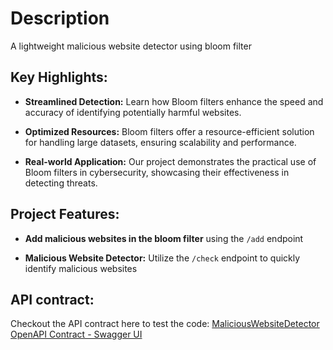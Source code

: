 # Description
A lightweight malicious website detector using bloom filter

## Key Highlights:

- **Streamlined Detection:** Learn how Bloom filters enhance the speed and accuracy of identifying potentially harmful websites.

- **Optimized Resources:** Bloom filters offer a resource-efficient solution for handling large datasets, ensuring scalability and performance.

- **Real-world Application:** Our project demonstrates the practical use of Bloom filters in cybersecurity, showcasing their effectiveness in detecting threats.

## Project Features:

- **Add malicious websites in the bloom filter** using the `/add` endpoint

- **Malicious Website Detector:** Utilize the `/check` endpoint to quickly identify malicious websites

## API contract:
Checkout the API contract here to test the code:
[MaliciousWebsiteDetector OpenAPI Contract - Swagger UI](https://petstore.swagger.io/?url=https://raw.githubusercontent.com/pradipmudi/malicious-website-detector/main/src/main/java/com/maliciouswebsitedetector/openapi/maliciouswebsite_openapi.yml)